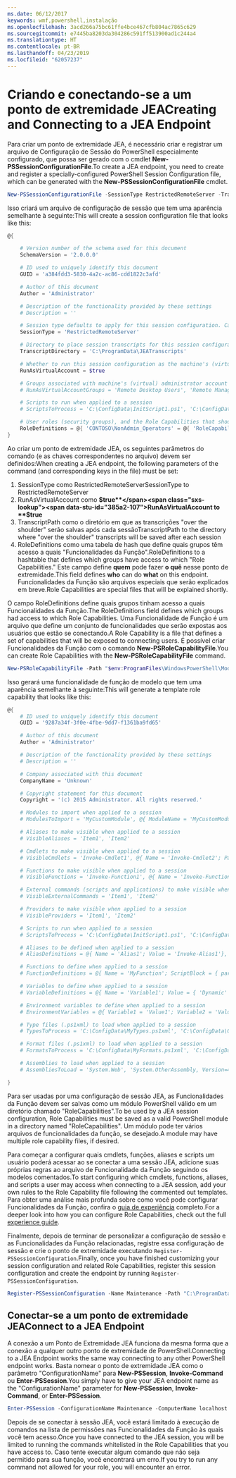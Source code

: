 ```yaml
---
ms.date: 06/12/2017
keywords: wmf,powershell,instalação
ms.openlocfilehash: 3acd266a75bc61ffe4bce467cfb804ac7865c629
ms.sourcegitcommit: e7445ba8203da304286c591ff513900ad1c244a4
ms.translationtype: HT
ms.contentlocale: pt-BR
ms.lasthandoff: 04/23/2019
ms.locfileid: "62057237"
---
```

# <a name="creating-and-connecting-to-a-jea-endpoint"></a><span data-ttu-id="385a2-102">Criando e conectando-se a um ponto de extremidade JEA</span><span class="sxs-lookup"><span data-stu-id="385a2-102">Creating and Connecting to a JEA Endpoint</span></span>

<span data-ttu-id="385a2-103">Para criar um ponto de extremidade JEA, é necessário criar e registrar um arquivo de Configuração de Sessão do PowerShell especialmente configurado, que possa ser gerado com o cmdlet **New-PSSessionConfigurationFile**.</span><span class="sxs-lookup"><span data-stu-id="385a2-103">To create a JEA endpoint, you need to create and register a specially-configured PowerShell Session Configuration file, which can be generated with the **New-PSSessionConfigurationFile** cmdlet.</span></span>

```powershell
New-PSSessionConfigurationFile -SessionType RestrictedRemoteServer -TranscriptDirectory "C:\ProgramData\JEATranscripts" -RunAsVirtualAccount -RoleDefinitions @{ 'CONTOSO\NonAdmin_Operators' = @{ RoleCapabilities = 'Maintenance' }} -Path "$env:ProgramData\JEAConfiguration\Demo.pssc"
```

<span data-ttu-id="385a2-104">Isso criará um arquivo de configuração de sessão que tem uma aparência semelhante à seguinte:</span><span class="sxs-lookup"><span data-stu-id="385a2-104">This will create a session configuration file that looks like this:</span></span>

```powershell
@{

    # Version number of the schema used for this document
    SchemaVersion = '2.0.0.0'

    # ID used to uniquely identify this document
    GUID = 'a384fdd3-5830-4a2c-ac86-cdd1822c3afd'

    # Author of this document
    Author = 'Administrator'

    # Description of the functionality provided by these settings
    # Description = ''

    # Session type defaults to apply for this session configuration. Can be 'RestrictedRemoteServer' (recommended), 'Empty', or 'Default'
    SessionType = 'RestrictedRemoteServer'

    # Directory to place session transcripts for this session configuration
    TranscriptDirectory = 'C:\ProgramData\JEATranscripts'

    # Whether to run this session configuration as the machine's (virtual) administrator account
    RunAsVirtualAccount = $true

    # Groups associated with machine's (virtual) administrator account
    # RunAsVirtualAccountGroups = 'Remote Desktop Users', 'Remote Management Users'

    # Scripts to run when applied to a session
    # ScriptsToProcess = 'C:\ConfigData\InitScript1.ps1', 'C:\ConfigData\InitScript2.ps1'

    # User roles (security groups), and the Role Capabilities that should be applied to them when applied to a session
    RoleDefinitions = @{ 'CONTOSO\NonAdmin_Operators' = @{ 'RoleCapabilities' = 'Maintenance' } }
}
```

<span data-ttu-id="385a2-105">Ao criar um ponto de extremidade JEA, os seguintes parâmetros do comando (e as chaves correspondentes no arquivo) devem ser definidos:</span><span class="sxs-lookup"><span data-stu-id="385a2-105">When creating a JEA endpoint, the following parameters of the command (and corresponding keys in the file) must be set:</span></span>

1. <span data-ttu-id="385a2-106">SessionType como RestrictedRemoteServer</span><span class="sxs-lookup"><span data-stu-id="385a2-106">SessionType to RestrictedRemoteServer</span></span>
2. <span data-ttu-id="385a2-107">RunAsVirtualAccount como **$true**</span><span class="sxs-lookup"><span data-stu-id="385a2-107">RunAsVirtualAccount to **$true**</span></span>
3. <span data-ttu-id="385a2-108">TranscriptPath como o diretório em que as transcrições "over the shoulder" serão salvas após cada sessão</span><span class="sxs-lookup"><span data-stu-id="385a2-108">TranscriptPath to the directory where "over the shoulder" transcripts will be saved after each session</span></span>
4. <span data-ttu-id="385a2-109">RoleDefinitions como uma tabela de hash que define quais grupos têm acesso a quais "Funcionalidades da Função".</span><span class="sxs-lookup"><span data-stu-id="385a2-109">RoleDefinitions to a hashtable that defines which groups have access to which "Role Capabilities."</span></span> <span data-ttu-id="385a2-110">Este campo define **quem** pode fazer **o quê** nesse ponto de extremidade.</span><span class="sxs-lookup"><span data-stu-id="385a2-110">This field defines **who** can do **what** on this endpoint.</span></span> <span data-ttu-id="385a2-111">Funcionalidades da Função são arquivos especiais que serão explicados em breve.</span><span class="sxs-lookup"><span data-stu-id="385a2-111">Role Capabilities are special files that will be explained shortly.</span></span>

<span data-ttu-id="385a2-112">O campo RoleDefinitions define quais grupos tinham acesso a quais Funcionalidades da Função.</span><span class="sxs-lookup"><span data-stu-id="385a2-112">The RoleDefinitions field defines which groups had access to which Role Capabilities.</span></span> <span data-ttu-id="385a2-113">Uma Funcionalidade de Função é um arquivo que define um conjunto de funcionalidades que serão expostas aos usuários que estão se conectando.</span><span class="sxs-lookup"><span data-stu-id="385a2-113">A Role Capability is a file that defines a set of capabilities that will be exposed to connecting users.</span></span>
<span data-ttu-id="385a2-114">É possível criar Funcionalidades da Função com o comando **New-PSRoleCapabilityFile**.</span><span class="sxs-lookup"><span data-stu-id="385a2-114">You can create Role Capabilities with the **New-PSRoleCapabilityFile** command.</span></span>

```powershell
New-PSRoleCapabilityFile -Path "$env:ProgramFiles\WindowsPowerShell\Modules\DemoModule\RoleCapabilities\Maintenance.psrc"
```

<span data-ttu-id="385a2-115">Isso gerará uma funcionalidade de função de modelo que tem uma aparência semelhante à seguinte:</span><span class="sxs-lookup"><span data-stu-id="385a2-115">This will generate a template role capability that looks like this:</span></span>

```powershell
@{
    # ID used to uniquely identify this document
    GUID = '9287a34f-3f0e-4fbe-9dd7-f1361ba9fd65'

    # Author of this document
    Author = 'Administrator'

    # Description of the functionality provided by these settings
    # Description = ''

    # Company associated with this document
    CompanyName = 'Unknown'

    # Copyright statement for this document
    Copyright = '(c) 2015 Administrator. All rights reserved.'

    # Modules to import when applied to a session
    # ModulesToImport = 'MyCustomModule', @{ ModuleName = 'MyCustomModule'; ModuleVersion = '1.0.0.0'; GUID = '4d30d5f0-cb16-4898-812d-f20a6c596bdf' }

    # Aliases to make visible when applied to a session
    # VisibleAliases = 'Item1', 'Item2'

    # Cmdlets to make visible when applied to a session
    # VisibleCmdlets = 'Invoke-Cmdlet1', @{ Name = 'Invoke-Cmdlet2'; Parameters = @{ Name = 'Parameter1'; ValidateSet = 'Item1', 'Item2' }, @{ Name = 'Parameter2'; ValidatePattern = 'L*' } }

    # Functions to make visible when applied to a session
    # VisibleFunctions = 'Invoke-Function1', @{ Name = 'Invoke-Function2'; Parameters = @{ Name = 'Parameter1'; ValidateSet = 'Item1', 'Item2' }, @{ Name = 'Parameter2'; ValidatePattern = 'L*' } }

    # External commands (scripts and applications) to make visible when applied to a session
    # VisibleExternalCommands = 'Item1', 'Item2'

    # Providers to make visible when applied to a session
    # VisibleProviders = 'Item1', 'Item2'

    # Scripts to run when applied to a session
    # ScriptsToProcess = 'C:\ConfigData\InitScript1.ps1', 'C:\ConfigData\InitScript2.ps1'

    # Aliases to be defined when applied to a session
    # AliasDefinitions = @{ Name = 'Alias1'; Value = 'Invoke-Alias1'}, @{ Name = 'Alias2'; Value = 'Invoke-Alias2'}

    # Functions to define when applied to a session
    # FunctionDefinitions = @{ Name = 'MyFunction'; ScriptBlock = { param($MyInput) $MyInput } }

    # Variables to define when applied to a session
    # VariableDefinitions = @{ Name = 'Variable1'; Value = { 'Dynamic' + 'InitialValue' } }, @{ Name = 'Variable2'; Value = 'StaticInitialValue' }

    # Environment variables to define when applied to a session
    # EnvironmentVariables = @{ Variable1 = 'Value1'; Variable2 = 'Value2' }

    # Type files (.ps1xml) to load when applied to a session
    # TypesToProcess = 'C:\ConfigData\MyTypes.ps1xml', 'C:\ConfigData\OtherTypes.ps1xml'

    # Format files (.ps1xml) to load when applied to a session
    # FormatsToProcess = 'C:\ConfigData\MyFormats.ps1xml', 'C:\ConfigData\OtherFormats.ps1xml'

    # Assemblies to load when applied to a session
    # AssembliesToLoad = 'System.Web', 'System.OtherAssembly, Version=4.0.0.0, Culture=neutral, PublicKeyToken=b03f5f7f11d50a3a'

}
```

<span data-ttu-id="385a2-116">Para ser usadas por uma configuração de sessão JEA, as Funcionalidades da Função devem ser salvas como um módulo PowerShell válido em um diretório chamado "RoleCapabilities".</span><span class="sxs-lookup"><span data-stu-id="385a2-116">To be used by a JEA session configuration, Role Capabilities must be saved as a valid PowerShell module in a directory named "RoleCapabilities".</span></span> <span data-ttu-id="385a2-117">Um módulo pode ter vários arquivos de funcionalidades da função, se desejado.</span><span class="sxs-lookup"><span data-stu-id="385a2-117">A module may have multiple role capability files, if desired.</span></span>

<span data-ttu-id="385a2-118">Para começar a configurar quais cmdlets, funções, aliases e scripts um usuário poderá acessar ao se conectar a uma sessão JEA, adicione suas próprias regras ao arquivo de Funcionalidade da Função seguindo os modelos comentados.</span><span class="sxs-lookup"><span data-stu-id="385a2-118">To start configuring which cmdlets, functions, aliases, and scripts a user may access when connecting to a JEA session, add your own rules to the Role Capability file following the commented out templates.</span></span> <span data-ttu-id="385a2-119">Para obter uma análise mais profunda sobre como você pode configurar Funcionalidades da Função, confira o [guia de experiência](http://aka.ms/JEA) completo.</span><span class="sxs-lookup"><span data-stu-id="385a2-119">For a deeper look into how you can configure Role Capabilities, check out the full [experience guide](http://aka.ms/JEA).</span></span>

<span data-ttu-id="385a2-120">Finalmente, depois de terminar de personalizar a configuração de sessão e as Funcionalidades da Função relacionadas, registre essa configuração de sessão e crie o ponto de extremidade executando `Register-PSSessionConfiguration`.</span><span class="sxs-lookup"><span data-stu-id="385a2-120">Finally, once you have finished customizing your session configuration and related Role Capabilities, register this session configuration and create the endpoint by running `Register-PSSessionConfiguration`.</span></span>

```powershell
Register-PSSessionConfiguration -Name Maintenance -Path "C:\ProgramData\JEAConfiguration\Demo.pssc"
```

## <a name="connect-to-a-jea-endpoint"></a><span data-ttu-id="385a2-121">Conectar-se a um ponto de extremidade JEA</span><span class="sxs-lookup"><span data-stu-id="385a2-121">Connect to a JEA Endpoint</span></span>

<span data-ttu-id="385a2-122">A conexão a um Ponto de Extremidade JEA funciona da mesma forma que a conexão a qualquer outro ponto de extremidade de PowerShell.</span><span class="sxs-lookup"><span data-stu-id="385a2-122">Connecting to a JEA Endpoint works the same way connecting to any other PowerShell endpoint works.</span></span>
<span data-ttu-id="385a2-123">Basta nomear o ponto de extremidade JEA como o parâmetro "ConfigurationName" para **New-PSSession**, **Invoke-Command** ou **Enter-PSSession**.</span><span class="sxs-lookup"><span data-stu-id="385a2-123">You simply have to give your JEA endpoint name as the "ConfigurationName" parameter for **New-PSSession**, **Invoke-Command**, or **Enter-PSSession**.</span></span>

```powershell
Enter-PSSession -ConfigurationName Maintenance -ComputerName localhost
```

<span data-ttu-id="385a2-124">Depois de se conectar à sessão JEA, você estará limitado à execução de comandos na lista de permissões nas Funcionalidades da Função às quais você tem acesso.</span><span class="sxs-lookup"><span data-stu-id="385a2-124">Once you have connected to the JEA session, you will be limited to running the commands whitelisted in the Role Capabilities that you have access to.</span></span> <span data-ttu-id="385a2-125">Caso tente executar algum comando que não seja permitido para sua função, você encontrará um erro.</span><span class="sxs-lookup"><span data-stu-id="385a2-125">If you try to run any command not allowed for your role, you will encounter an error.</span></span>